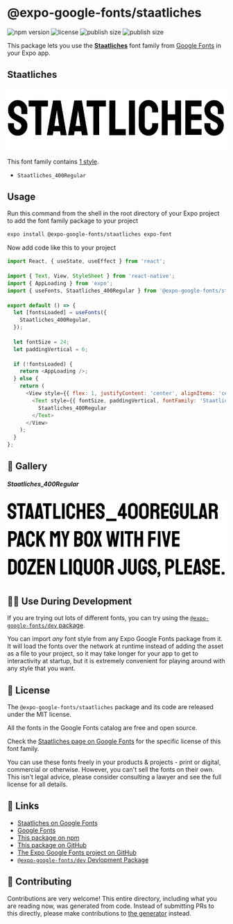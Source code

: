 # @expo-google-fonts/staatliches

![npm version](https://flat.badgen.net/npm/v/@expo-google-fonts/staatliches)
![license](https://flat.badgen.net/github/license/expo/google-fonts)
![publish size](https://flat.badgen.net/packagephobia/install/@expo-google-fonts/staatliches)
![publish size](https://flat.badgen.net/packagephobia/publish/@expo-google-fonts/staatliches)

This package lets you use the [**Staatliches**](https://fonts.google.com/specimen/Staatliches) font family from [Google Fonts](https://fonts.google.com/) in your Expo app.

## Staatliches

![Staatliches](./font-family.png)

This font family contains [1 style](#-gallery).

- `Staatliches_400Regular`

## Usage

Run this command from the shell in the root directory of your Expo project to add the font family package to your project
```sh
expo install @expo-google-fonts/staatliches expo-font
```

Now add code like this to your project
```js
import React, { useState, useEffect } from 'react';

import { Text, View, StyleSheet } from 'react-native';
import { AppLoading } from 'expo';
import { useFonts, Staatliches_400Regular } from '@expo-google-fonts/staatliches';

export default () => {
  let [fontsLoaded] = useFonts({
    Staatliches_400Regular,
  });

  let fontSize = 24;
  let paddingVertical = 6;

  if (!fontsLoaded) {
    return <AppLoading />;
  } else {
    return (
      <View style={{ flex: 1, justifyContent: 'center', alignItems: 'center' }}>
        <Text style={{ fontSize, paddingVertical, fontFamily: 'Staatliches_400Regular' }}>
          Staatliches_400Regular
        </Text>
      </View>
    );
  }
};

```

## 🔡 Gallery

##### Staatliches_400Regular
![Staatliches_400Regular](./Staatliches_400Regular.ttf.png)


## 👩‍💻 Use During Development

If you are trying out lots of different fonts, you can try using the [`@expo-google-fonts/dev` package](https://github.com/expo/google-fonts/tree/master/font-packages/dev#readme).

You can import *any* font style from any Expo Google Fonts package from it. It will load the fonts
over the network at runtime instead of adding the asset as a file to your project, so it may take longer
for your app to get to interactivity at startup, but it is extremely convenient
for playing around with any style that you want.

## 📖 License

The `@expo-google-fonts/staatliches` package and its code are released under the MIT license.

All the fonts in the Google Fonts catalog are free and open source.

Check the [Staatliches page on Google Fonts](https://fonts.google.com/specimen/Staatliches) for the specific license of this font family.

You can use these fonts freely in your products & projects - print or digital, commercial or otherwise. However, you can't sell the fonts on their own. This isn't legal advice, please consider consulting a lawyer and see the full license for all details.

## 🔗 Links

- [Staatliches on Google Fonts](https://fonts.google.com/specimen/Staatliches)
- [Google Fonts](https://fonts.google.com/)
- [This package on npm](https://www.npmjs.com/package/@expo-google-fonts/staatliches)
- [This package on GitHub](https://github.com/expo/google-fonts/tree/master/font-packages/staatliches)
- [The Expo Google Fonts project on GitHub](https://github.com/expo/google-fonts)
- [`@expo-google-fonts/dev` Devlopment Package](https://github.com/expo/google-fonts/tree/master/font-packages/dev)

## 🤝 Contributing

Contributions are very welcome! This entire directory, including what you are reading now, was generated from code. Instead of submitting PRs to this directly, please make contributions to [the generator](https://github.com/expo/google-fonts/tree/master/packages/generator) instead.
